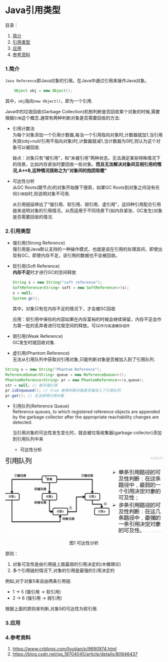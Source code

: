 # Java引用类型

目录：

1. [简介][1]
2. [引用类型][2]
3. [应用][3]
4. [参考资料][4]


### 1.简介

`Java Reference`即Java对象的引用。在Java中通过引用来操作Java对象。
```java
    Object obj = new Object();
```
其中，`obj`指向`new Object()`，即为一个引用.

Java中的垃圾回收(Garbage Collection)机制判断是否回收某个对象的时候,需要根据`引用`这个概念.通常有两种判断对象是否需要回收的方法: 

* 引用计数法        
    为每个对象添加一个引用计数器,每当一个引用指向对象时,计数器就加1,当引用失效(obj=null/引用不指向对象)时,计数器就减1,当计数器为0时,则认为这个对象可以被回收.       

    缺点：对象只有“被引用”，和“未被引用”两种状态，无法满足某些特殊情况下的场景，比如内存紧张时要回收一些对象。**而且无法解决对象间互相引用的情况,A<->B,这种情况我称之为"对象间的抱团取暖"**

* 可达性分析        
    从GC Roots(跟节点)的对象开始像下搜索，如果GC Roots到对象之间没有任何`引用链`时,则说明对象不可用.        

    从引用链延伸出了“强引用、软引用、弱引用、虚引用”，这四种引用配合引用链来说明对象的引用情况，从而适用于不同场景下(如内存紧张、GC发生)对象是否需要回收的情况.


### 2.引用类型

* 强引用(Strong Reference)        
    强引用是Java默认支持的一种操作模式，也就是说在引用的处理其间，即使出现有GC，即使内存不足，该引用的数据也不会被回收。

* 软引用(Soft Reference)        
    **内存不足**时才进行GC的空间释放
    ```java
    String s = new String("soft reference");
    SoftReference<String> soft = new SoftReference<>(s);
    s = null;
    System.gc();
    ```
    其中，对象只有在内存不足的情况下，才会被GC回收      

    应用：软引用中保存的内容如果在内存富裕的时候会继续保留，内存不足会作为第一批的丢弃者进行垃圾空间的释放。可以`作为高速缓存组件`

* 弱引用(Weak Reference)        
    GC发生时就回收对象.

* 虚引用(Phantom Reference)     
    无法从引用队列中获取对引用对象,只能判断对象是否被加入到了引用队列.
```java
String s = new String("Phantom Reference");
ReferenceQueue<String> queue = new ReferenceQueue<>();
PhantomReference<String> pr = new PhantomReference<>(s,queue);
str = null; // 断开强引用
pr.isEnqueued(); // true 能够判断对象是否被加入了引用队列
pr.get(); // 无法获得引用对象
```

* 引用队列(Reference Queue)     
    Reference queues, to which registered reference objects are appended by the garbage collector after the appropriate reachability changes are detected.      

    当引用对象的可达性发生变化时，就会被垃圾收集器(garbage collector)添加到引用队列中来

    * 可达性分析        

![](1.jpg)
<center>图1 可达性分析</center>

原则：      
1. 对象可及性是由引用链上面最弱的引用决定的(木桶理论)
2. 多个引用链的情况下,对象的引用是最强的引用决定的

例如,对于对象5来说由两条引用链.
* 1 -> 5 (强引用 -> 软引用)
* 2 -> 6 (强引用 -> 弱引用)

根据上面的原则来判断,对象5的可达性为软引用.


### 3.应用


### 4.参考资料

1. https://www.cnblogs.com/liyutian/p/9690974.html
2. https://blog.csdn.net/qq_19704045/article/details/80646437



[1]: #1简介
[2]: #2引用类型
[3]: #3应用
[4]: #4参考资料

